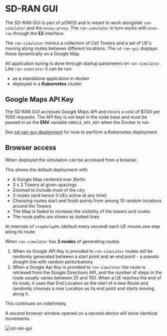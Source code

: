 # SD-RAN GUI

The SD-RAN GUI is part of µONOS and is meant to work alongside `ran-simulator` and
the `envoy-proxy`. The `ran-simulator` in turn works with `onos-ran` through the
**E2** interface.

The `ran-simulator` mimics a collection of Cell Towers and a set of UE's moving along
routes between different locations. The `sd-ran-gui` displays these dynamically
on a Google Map.

All application tuning is done through startup parameters on `ran-simulator`. Like
`ran-simulator` it can be run:
 
* as a standalone application in docker
* deployed in a **Kubernetes** cluster

## Google Maps API Key
The SD RAN GUI accesses Google Maps API and incurs a cost of $7.00 per
1000 requests. The API Key is not kept in the code base and must be passed in as
the **ENV** variable `GOOGLE_API_KEY` when the Docker is run.

See [sd-ran-gui-deployment](sd-ran-gui-deployment.md) for how to perform a Kubernetes deployment.

## Browser access
When deployed the simulation can be accessed
from a browser.

This shows the default deployment with
* A Google Map centered over Berlin
* 3 x 3 Towers at given spacings
* Zoomed to include most of the city
* 3 routes (and hence 3 UEs active at any time)
* Choosing routes start and finish points from among 10 random locations around the Towers
* The Map is faded to increase the visibility of the towers and routes
* The route paths are shown as dotted lines

At intervals of `stepDelayMs` (default every second) each UE moves one step along
its route.

When `ran-simulator` has **2 modes** of generating routes:
1. When no Google API Key is provided to `ran-simulator` routes will be randomly
generated between a start point and an end point - a pseudo straight line with
random perturbations
2. When a Google Api Key is provided to `ran-simulator` the route is retrieved from
the Google Directions API, and the number of steps in the route usually varies
between 25 and 150. When a UE reaches the end of its route, it uses that
End Location as the start of a new Route and randomly chooses a new Location as its
end point and starts moving along it.

This continues on indefinitely.

A second browser window opened on a second device will show identical movements.

![sd-ran-gui](images/sd-ran-gui-berlin.png)
